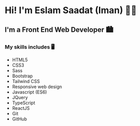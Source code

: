 # Hi! I'm Eslam Saadat (Iman) 👋🏽

## I'm a Front End Web Developer 🏙

### My skills includes 🖥 
* HTML5
* CSS3
* Sass
* Bootstrap
* Tailwind CSS
* Responsive web design
* Javascript (ES6)
* JQuery
* TypeScript
* ReactJS
* Git
* GitHub

